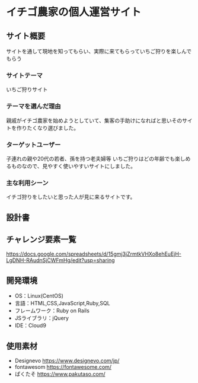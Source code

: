 # イチゴ農家の個人運営サイト

## サイト概要
サイトを通して現地を知ってもらい、実際に来てもらっていちご狩りを楽しんでもらう

### サイトテーマ
いちご狩りサイト

### テーマを選んだ理由
親戚がイチゴ農家を始めようとしていて、集客の手助けになればと思いそのサイトを作りたくなり選びました。


### ターゲットユーザー
子連れの親や20代の若者、孫を持つ老夫婦等
いちご狩りはどの年齢でも楽しめるものなので、見やすく使いやすいサイトにしました。

### 主な利用シーン
イチゴ狩りをしたいと思った人が見に来るサイトです。

## 設計書


## チャレンジ要素一覧
https://docs.google.com/spreadsheets/d/15gmj3jZrmtkVHXo8ehEuEjH-LgDNH-RAudnSjCWFmHg/edit?usp=sharing

## 開発環境
- OS：Linux(CentOS)
- 言語：HTML,CSS,JavaScript,Ruby,SQL
- フレームワーク：Ruby on Rails
- JSライブラリ：jQuery
- IDE：Cloud9

## 使用素材
- Designevo https://www.designevo.com/jp/
- fontawesom https://fontawesome.com/
- ぱくたそ  https://www.pakutaso.com/